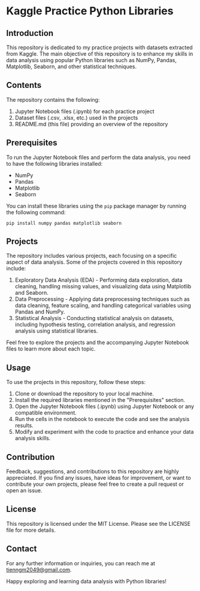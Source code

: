 # Kaggle Practice Python Libraries

## Introduction

This repository is dedicated to my practice projects with datasets extracted from Kaggle. The main objective of this repository is to enhance my skills in data analysis using popular Python libraries such as NumPy, Pandas, Matplotlib, Seaborn, and other statistical techniques.

## Contents

The repository contains the following:

1. Jupyter Notebook files (.ipynb) for each practice project
2. Dataset files (.csv, .xlsx, etc.) used in the projects
3. README.md (this file) providing an overview of the repository

## Prerequisites

To run the Jupyter Notebook files and perform the data analysis, you need to have the following libraries installed:

- NumPy
- Pandas
- Matplotlib
- Seaborn

You can install these libraries using the `pip` package manager by running the following command:

```
pip install numpy pandas matplotlib seaborn
```

## Projects

The repository includes various projects, each focusing on a specific aspect of data analysis. Some of the projects covered in this repository include:

1. Exploratory Data Analysis (EDA) - Performing data exploration, data cleaning, handling missing values, and visualizing data using Matplotlib and Seaborn.
2. Data Preprocessing - Applying data preprocessing techniques such as data cleaning, feature scaling, and handling categorical variables using Pandas and NumPy.
3. Statistical Analysis - Conducting statistical analysis on datasets, including hypothesis testing, correlation analysis, and regression analysis using statistical libraries.

Feel free to explore the projects and the accompanying Jupyter Notebook files to learn more about each topic.

## Usage

To use the projects in this repository, follow these steps:

1. Clone or download the repository to your local machine.
2. Install the required libraries mentioned in the "Prerequisites" section.
3. Open the Jupyter Notebook files (.ipynb) using Jupyter Notebook or any compatible environment.
4. Run the cells in the notebook to execute the code and see the analysis results.
5. Modify and experiment with the code to practice and enhance your data analysis skills.

## Contribution

Feedback, suggestions, and contributions to this repository are highly appreciated. If you find any issues, have ideas for improvement, or want to contribute your own projects, please feel free to create a pull request or open an issue.

## License

This repository is licensed under the MIT License. Please see the LICENSE file for more details.

## Contact

For any further information or inquiries, you can reach me at [tienngm2049@gmail.com](mailto:tienngm2049@gmail.com).

Happy exploring and learning data analysis with Python libraries!

